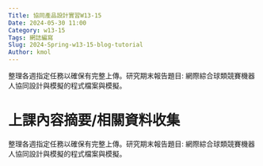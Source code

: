 ```yaml
---
Title: 協同產品設計實習W13-15
Date: 2024-05-30 11:00
Category: w13-15
Tags: 網誌編寫 
Slug: 2024-Spring-w13-15-blog-tutorial 
Author: kmol
---
```


整理各週指定任務以確保有完整上傳。研究期末報告題目: 網際綜合球類競賽機器人協同設計與模擬的程式檔案與模擬。

<!-- PELICAN_END_SUMMARY -->

# 上課內容摘要/相關資料收集
整理各週指定任務以確保有完整上傳。研究期末報告題目: 網際綜合球類競賽機器人協同設計與模擬的程式檔案與模擬。

